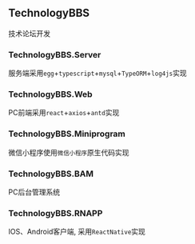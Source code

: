 ## TechnologyBBS

技术论坛开发

### TechnologyBBS.Server

服务端采用`egg`+`typescript`+`mysql`+`TypeORM`+`log4js`实现

### TechnologyBBS.Web

PC前端采用`react`+`axios`+`antd`实现

### TechnologyBBS.Miniprogram

微信小程序使用`微信小程序`原生代码实现

### TechnologyBBS.BAM

PC后台管理系统

### TechnologyBBS.RNAPP

IOS、Android客户端, 采用`ReactNative`实现


